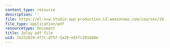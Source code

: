 ```yaml
---
content_type: resource
description: ''
file: https://ol-ocw-studio-app-production.s3.amazonaws.com/courses/16-687-private-pilot-ground-school-january-iap-2019/7e2328294f7cd75f3a29ed5fc291bd8e_EvcoYJtoQVw.pdf
file_type: application/pdf
resourcetype: Document
title: 3play pdf file
uid: 7e232829-4f7c-d75f-3a29-ed5fc291bd8e
---
```

